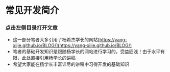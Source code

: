 # 常见开发简介

### 点击左侧目录打开文章

- 这一部分笔者大多引用了杨希杰学长的网站[https://yang-xijie.github.io/BLOG/](https://yang-xijie.github.io/BLOG/)
- 笔者的基础开发知识是跟随杨学长的网站进行学习的，受益匪浅！由于水平有限，此处直接引用杨学长的讲稿
- 希望大家能在杨学长丰富详尽的讲稿中习得开发的基础知识
